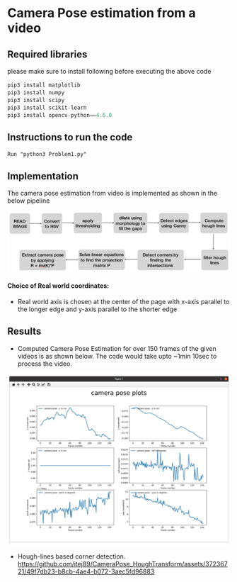 # Camera Pose estimation from a video

## Required libraries

please make sure to install following before executing the above code
```python
pip3 install matplotlib
pip3 install numpy
pip3 install scipy
pip3 install scikit-learn
pip3 install opencv-python==4.6.0
```
## Instructions to run the code
    Run "python3 Problem1.py"

## Implementation
The camera pose estimation from video is implemented as shown in the below pipeline

 ![Alt text](./doc/images/pipeline.png?raw=true "pipeline")

####  Choice of Real world coordinates:

* Real world axis is chosen at the center of the page with x-axis parallel to the
longer edge and y-axis parallel to the shorter edge

## Results
* Computed Camera Pose Estimation for over 150 frames of the given videos is as shown below. The code would take upto ~1min 10sec to process the video.


 ![Alt text](./doc/images/poses.png?raw=true "estimated poses")

* Hough-lines based corner detection.
https://github.com/itej89/CameraPose_HoughTransform/assets/37236721/49f7db23-b8cb-4ae4-b072-3aec5fd96883

